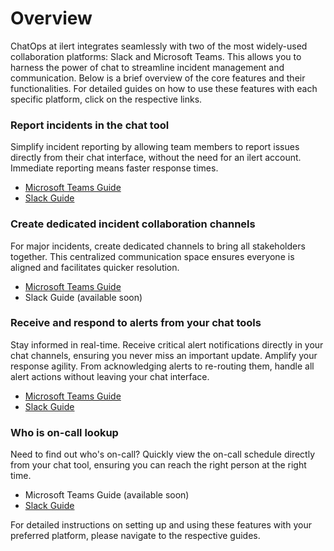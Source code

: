 # Overview

ChatOps at ilert integrates seamlessly with two of the most widely-used collaboration platforms: Slack and Microsoft Teams. This allows you to harness the power of chat to streamline incident management and communication. Below is a brief overview of the core features and their functionalities. For detailed guides on how to use these features with each specific platform, click on the respective links.

### **Report incidents in the chat tool**

Simplify incident reporting by allowing team members to report issues directly from their chat interface, without the need for an ilert account. Immediate reporting means faster response times.

* [Microsoft Teams Guide](microsoft-teams/create-alerts-in-microsoft-teams.md)
* [Slack Guide](slack/create-alerts-in-slack.md)

### **Create dedicated incident collaboration channels**

For major incidents, create dedicated channels to bring all stakeholders together. This centralized communication space ensures everyone is aligned and facilitates quicker resolution.

* [Microsoft Teams Guide](microsoft-teams/create-a-channel-for-an-existing-alert-in-microsoft-teams.md)
* Slack Guide (available soon)

### **Receive and respond to alerts from your chat tools**

Stay informed in real-time. Receive critical alert notifications directly in your chat channels, ensuring you never miss an important update. Amplify your response agility. From acknowledging alerts to re-routing them, handle all alert actions without leaving your chat interface.

* [Microsoft Teams Guide](microsoft-teams/chat/)
* [Slack Guide](slack/post-alerts-to-a-slack-channel.md)

### **Who is on-call lookup**

Need to find out who's on-call? Quickly view the on-call schedule directly from your chat tool, ensuring you can reach the right person at the right time.

* Microsoft Teams Guide (available soon)
* [Slack Guide](slack/lookup-who-is-on-call.md)

For detailed instructions on setting up and using these features with your preferred platform, please navigate to the respective guides.
